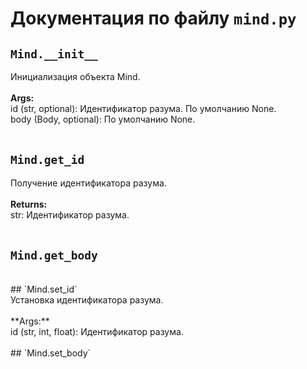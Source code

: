# Документация по файлу `mind.py`

## `Mind.__init__`<br>
Инициализация объекта Mind.<br>
<br>**Args:**<br>
id (str, optional): Идентификатор разума. По умолчанию None.<br>
body (Body, optional): По умолчанию None.<br>
<br>
## `Mind.get_id`<br>
Получение идентификатора разума.<br>
<br>**Returns:**<br>
str: Идентификатор разума.<br>
<br>
## `Mind.get_body`<br>
<br>
## `Mind.set_id`<br>
Установка идентификатора разума.<br>
<br>**Args:**<br>
id (str, int, float): Идентификатор разума.<br>
<br>
## `Mind.set_body`<br>
<br>

